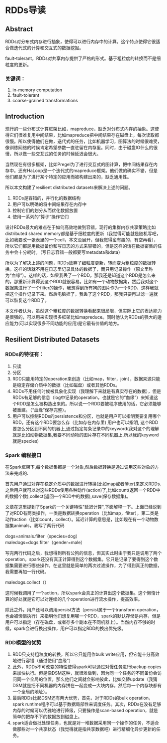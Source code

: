 # RDDs导读
## Abstract
RDDs对分布式内存进行抽象，使得可以进行内存中的计算。这个特点使得它很适合做迭代式的计算和交互式的数据挖掘。

fault-tolerant，RDDs对共享内存提供了严格的形式。基于粗粒度的转换而不是细粒度的更新。
### 关键词：
1. in-memory computation
2. fault-tolerant
3. coarse-grained transformations

## Introduction
现行的一些分布式计算框架比如，mapreduce，缺乏对分布式内存的抽象。这使得它们很难复用中间结果，比如mapreduce把中间结果存在磁盘上，每次读取都很慢。所以使得他们在做，迭代式的任务，比如机器学习，图算法的时候很难受，像训练网络的时候肯定希望参数一直驻留在内存里。同时，由于磁盘IO什么的很慢，所以做一些交互式的任务的时候延迟会很大。  

当然现在有很多框架，比如Pregel为了进行交互式的图计算，把中间结果存在内存中。还有HaLoop是一个迭代式的mapreduce框架。他们做的确实不错，但是他们都是为了进行某个特定的应用而被构建出来的，缺乏通用性。  

所以本文构建了resilient distributed datasets来解决上述的问题。
1. RDDs是容错的，并行化的数据结构
2. 用户可以明确的将中间结果存在内存中
3. 控制它们的划分从而优化数据放置
4. 使用一系列的“算子”操作它们  

设计RDDs最大的难点在于如何高效地做到容错，现行的集群内存共享策略比如distributed shared memory都是基于细粒度的更新（我觉得可能就是随机写吧，比如我要改一张表里的一个cell，本文没展开，但我觉得蛮有趣的，有空再看），所以它们都是用数据备份和写日志的方式来容错的，但是这样的话在数据密集的任务中会十分耗时。（写日志容错一般都要写metadata和data）

所以为了解决上述的问题，RDDs放弃了细粒度更新，转而变为粗粒度的数据转换。这样的话就不用在日志里记录具体的数据了，而只用记录操作（原文里称为“血缘”）。这样的话，如果我丢了一个RDD，那我还是知道这个RDD是怎么来的，那重新计算得到这个RDD就很容易。比如有一个动物数据集，然后我对这个数据集进行了一个filter的操作，我想得到所有狗的图片作为一个RDD，这样我就把这个操作记录下来。然后电脑挂了，我丢了这个RDD，那我只要再过滤一遍就可以恢复这个RDD了。

本文作者认为，虽然这个粗粒度的数据转换看起来很局限，但实际上它的表达能力是很强的，可以用来实现很多框架比如mapreduce。同时他认为RDDs的强大的适应能力(可以实现很多不同功能的应用)是它最有价值的地方。

## Resilient Distributed Datasets
### RDDs的特征有：
1. 只读
2. 分区
3. RDD只能用特定的operation来创造（比如map，filter，join），数据来源只能是稳定存储介质中的数据（比如磁盘）或者其他RDDs。
4. RDDs不用任何时候被具象化实现（我理解下来就是有真实存在的数据），但是RDDs有足够的信息（log中记录的operation，也就是它的“血缘”）来知道这个RDD是怎么被构造出来的。所以说一个RDD要被程序使用的话，它必须能够被重建。（“血缘”保存完整）。
5. 用户可以控制RDDs的persistence和分区，也就是用户可以指明我要复用哪个RDD，还有这个RDD要怎么存（比如存在内存里)  用户也可以指明, 这个RDD要怎么分区到不同的机器上,通过指定每条记录中的keyword(我对这个的理解就是比如动物数据集,我要不同动物的图片存在不同机器上,所以我的keyword就是species)

### Spark 编程接口
在Spark框架下,每个数据集都是一个对象,然后数据转换是通过调用这些对象的方法来完成的.  

首先用户通过对存在稳定介质中的数据进行转换(比如map或者filter)来定义RDDs.之后用户就可以对这些RDDs使用各种动作(action)了,比如count(返回一个RDD中的数据个数),collect(返回一个RDD中的数据),save(保存数据集)。

文章在这里提到了Spark的一个关键特性"延迟计算",下面解释一下。上面已经说到了对RDD有两类操作，一类是数据转换operation（比如map，filter），第二类是动作action（比如count，collect）。延迟计算的意思是，比如现在有一个动物数据集animals，我写了两行代码

dogs=animals.filter（species=dog）  
maledogs=dogs.filter（gender=male）

写完两行代码之后，我想得到所有公狗的信息，但其实此时由于我只是调用了两个operation，spark还没有真正计算得到这个数据集。它只是记录了要得到这个数据集需要进行哪些操作，在这里就是简单的两次过滤操作，为了得到真正的数据，我需要再加一行代码。  

maledogs.collect（）

这时候我调用了一个action，所以spark会真正的计算出这个数据集。这个懒惰计算的好处就是它可以对连续的几个operation进行流水操作，提高效率。

除此之外，用户还可以调用persist方法（persist属于一个transform operation，也会被懒惰执行）来指明他们想复用哪一个RDD，spark的默认存储是内存，但是用户可以指定（存在磁盘，或者存多个副本在不同机器上）。当然内存不够的时候，spark会进行换出操作，用户可以指定RDD的换出优先级。

### RDD模型的优势
1. RDD只支持粗粒度的转换，所以它只能用作bulk write应用，但它能十分高效地进行容错（通过使用“血缘”）  
2. 此外，RDDs不可改变的特性使得spark可以通过对慢任务进行backup copies来加快执行。但是像DSM这种，就很难做到，因为同一个任务的不同备份会访问同一个全局的位置，那么他们之间就会影响彼此，比如交替update（我猜DSM就是把不同机器的内存拼在一起变成一大块内存，然后每一个内存块都有一个全局的地址）。
3. 最后RDDs比起DSM还有两大优势，首先，对于RDDs的bulk operation，spark runtime程序可以基于数据局部性来调度任务。其次，RDDs在没有足够内存的时候可以优雅地进行降级，只要操作是scan-based operation，就是简单的把存不下的数据放到磁盘上。
4. spark适合做批处理任务，也就是对一堆数据采用同一个操作的任务，不适合做那些对一个共享状态（我觉得就是指共享数据吧）进行精细化异步更新的任务。